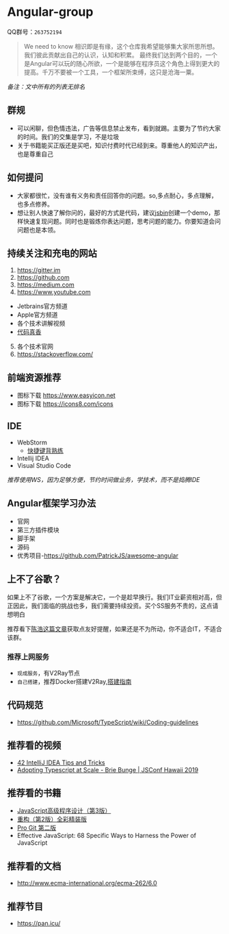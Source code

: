 # Angular-group

QQ群号：`263752194`

> We need to know
> 相识即是有缘，这个仓库我希望能够集大家所思所想。我们彼此贡献出自己的认识，认知和积累。
> 最终我们达到两个目的，一个是Angular可以玩的随心所欲，一个是能够在程序员这个角色上得到更大的提高。千万不要被一个工具，一个框架所束缚，这只是沧海一粟。

_备注：文中所有的列表无排名_

## 群规
- 可以闲聊，但色情违法，广告等信息禁止发布，看到就踢。主要为了节约大家的时间。我们的交集是学习，不是垃圾
- 关于书籍能买正版还是买吧，知识付费时代已经到来。尊重他人的知识产出，也是尊重自己

## 如何提问
- 大家都很忙，没有谁有义务和责任回答你的问题。so,多点耐心，多点理解，也多点修养。
- 想让别人快速了解你问的，最好的方式是代码，建议[jsbin](https://jsbin.com)创建一个demo，那样快速复现问题。同时也是锻炼你表达问题，思考问题的能力。你要知道会问问题也是本领。

## 持续关注和充电的网站
1. https://gitter.im
2. https://github.com
3. https://medium.com
4. https://www.youtube.com
  - Jetbrains官方频道
  - Apple官方频道
  - 各个技术讲解视频
  - [代码真香](https://www.youtube.com/channel/UCmlhPmTdqYhRWwWZWSIBwGw)
5. 各个技术官网
6. https://stackoverflow.com/

## 前端资源推荐
- 图标下载 https://www.easyicon.net
- 图标下载 https://icons8.com/icons

## IDE
- WebStorm
  - [快捷键背熟练](https://resources.jetbrains.com/storage/products/intellij-idea/docs/IntelliJIDEA_ReferenceCard.pdf)
- Intellij IDEA
- Visual Studio Code

_推荐使用WS，因为足够方便，节约时间做业务，学技术，而不是捣腾IDE_

## Angular框架学习办法
- 官网
- 第三方插件模块
- 脚手架
- 源码
- 优秀项目-https://github.com/PatrickJS/awesome-angular

## 上不了谷歌？

如果上不了谷歌，一个方案是解决它，一个是趁早换行。我们IT业薪资相对高，但正因此，我们面临的挑战也多，我们需要持续投资。买个SS服务不贵的，这点请想明白

推荐看下[陈浩这篇文章](https://github.com/haoel/haoel.github.io)获取点友好提醒，如果还是不为所动，你不适合IT，不适合该群。

### 推荐上网服务
- `现成服务`，有V2Ray节点
- `自己搭建`，推荐Docker搭建V2Ray,[搭建指南](https://alanhg.github.io/v2ray-docker)

## 代码规范
- https://github.com/Microsoft/TypeScript/wiki/Coding-guidelines

## 推荐看的视频
- [42 IntelliJ IDEA Tips and Tricks](https://www.youtube.com/watch?v=eq3KiAH4IBI&t=317s)
- [Adopting Typescript at Scale - Brie Bunge | JSConf Hawaii 2019](https://www.youtube.com/watch?v=P-J9Eg7hJwE&feature=youtu.be)

## 推荐看的书籍
- [JavaScript高级程序设计（第3版）](https://book.douban.com/subject/1)
- [重构（第2版）全彩精装版](https://book.douban.com/subject/30468597/)
- [Pro Git 第二版](https://github.com/bingohuang/progit2-gitbook)
- Effective JavaScript: 68 Specific Ways to Harness the Power of JavaScript

## 推荐看的文档
- http://www.ecma-international.org/ecma-262/6.0

## 推荐节目
- https://pan.icu/
